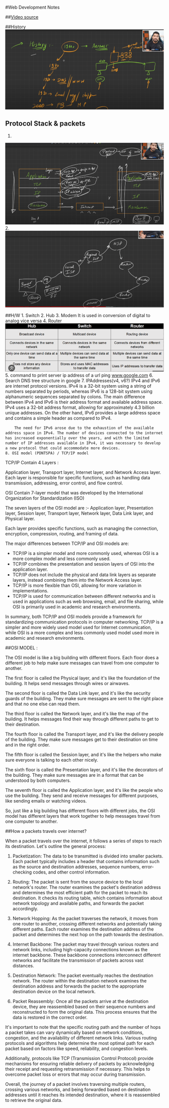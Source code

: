 #Web Development Notes

##[Video source](https://www.youtube.com/watch?v=ofHYRdWQESo)

##History
![history](./images/image00.png)
## Protocol Stack & packets
1. 
![Protocol Stack](./images/image01.png)
2. 
![Packet travel](./images/image02.png)


##H/W
    1. Switch
    2. Hub
    3. Modem
        It is used in conversion of digital  to analog vice versa
    4. Router
    ![Swich vs Hub vs Router](./images/image04.png)
    5. command to print server ip address of a url
        ping www.google.com
    6. Search DNS tree structure in google
    7. IPAddresses(v4, v6?)
        IPv4 and IPv6 are internet protocol versions. IPv4 is a 32-bit system using a string of numbers separated by periods, whereas IPv6 is a 128-bit system using alphanumeric sequences separated by colons. The main difference between IPv4 and IPv6 is their address format and available address space. IPv4 uses a 32-bit address format, allowing for approximately 4.3 billion unique addresses. On the other hand, IPv6 provides a large address space and contains a simple header as compared to IPv4.

        The need for IPv6 arose due to the exhaustion of the available address space in IPv4. The number of devices connected to the internet has increased exponentially over the years, and with the limited number of IP addresses available in IPv4, it was necessary to develop a new protocol that could accommodate more devices.
    8. OSI model (PDNTSPA) / TCP/IP model


TCP/IP Contain 4 Layers : 

Application layer, Transport layer, Internet layer, and Network Access layer. 
Each layer is responsible for specific functions, such as handling data transmission, addressing, error control, and flow control.

OSI Contain 7-layer model that was developed by the International Organization for Standardization (ISO) 

The seven layers of the OSI model are :-
Application layer, Presentation layer, Session layer, Transport layer, Network layer, Data Link layer, and Physical layer. 

Each layer provides specific functions, such as managing the connection, encryption, compression, routing, and framing of data.

The major differences between TCP/IP and OSI models are:
- TCP/IP is a simpler model and more commonly used, whereas OSI is a more complex model and less commonly used.
- TCP/IP combines the presentation and session layers of OSI into the application layer.
- TCP/IP does not include the physical and data link layers as separate layers, instead combining them into the Network Access layer.
- TCP/IP is more flexible than OSI, allowing for more variation in implementations.
- TCP/IP is used for communication between different networks and is used in applications such as web browsing, email, and file sharing, while OSI is primarily used in academic and research environments.

In summary, both TCP/IP and OSI models provide a framework for standardizing communication protocols in computer networking. TCP/IP is a simpler and more widely used model used for Internet communication, while OSI is a more complex and less commonly used model used more in academic and research environments.



##OSI MODEL :

The OSI model is like a big building with different floors. Each floor does a different job to help make sure messages can travel from one computer to another.

The first floor is called the Physical layer, and it's like the foundation of the building. It helps send messages through wires or airwaves.

The second floor is called the Data Link layer, and it's like the security guards of the building. They make sure messages are sent to the right place and that no one else can read them.

The third floor is called the Network layer, and it's like the map of the building. It helps messages find their way through different paths to get to their destination.

The fourth floor is called the Transport layer, and it's like the delivery people of the building. They make sure messages get to their destination on time and in the right order.

The fifth floor is called the Session layer, and it's like the helpers who make sure everyone is talking to each other nicely.

The sixth floor is called the Presentation layer, and it's like the decorators of the building. They make sure messages are in a format that can be understood by both computers.

The seventh floor is called the Application layer, and it's like the people who use the building. They send and receive messages for different purposes, like sending emails or watching videos.

So, just like a big building has different floors with different jobs, the OSI model has different layers that work together to help messages travel from one computer to another.


##How a packets travels over internet?

When a packet travels over the internet, it follows a series of steps to reach its destination. Let's outline the general process:

1. Packetization: The data to be transmitted is divided into smaller packets. Each packet typically includes a header that contains information such as the source and destination addresses, sequence numbers, error-checking codes, and other control information.

2. Routing: The packet is sent from the source device to the local network's router. The router examines the packet's destination address and determines the most efficient path for the packet to reach its destination. It checks its routing table, which contains information about network topology and available paths, and forwards the packet accordingly.

3. Network Hopping: As the packet traverses the network, it moves from one router to another, crossing different networks and potentially taking different paths. Each router examines the destination address of the packet and determines the next hop on the path towards the destination.

4. Internet Backbone: The packet may travel through various routers and network links, including high-capacity connections known as the internet backbone. These backbone connections interconnect different networks and facilitate the transmission of packets across vast distances.

5. Destination Network: The packet eventually reaches the destination network. The router within the destination network examines the destination address and forwards the packet to the appropriate destination device on the local network.

6. Packet Reassembly: Once all the packets arrive at the destination device, they are reassembled based on their sequence numbers and reconstructed to form the original data. This process ensures that the data is restored in the correct order.

It's important to note that the specific routing path and the number of hops a packet takes can vary dynamically based on network conditions, congestion, and the availability of different network links. Various routing protocols and algorithms help determine the most optimal path for each packet based on factors like speed, reliability, and congestion levels.

Additionally, protocols like TCP (Transmission Control Protocol) provide mechanisms for ensuring reliable delivery of packets by acknowledging their receipt and requesting retransmission if necessary. This helps to overcome packet loss or errors that may occur during transmission.

Overall, the journey of a packet involves traversing multiple routers, crossing various networks, and being forwarded based on destination addresses until it reaches its intended destination, where it is reassembled to retrieve the original data.